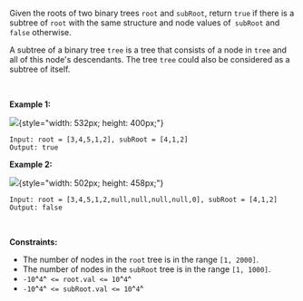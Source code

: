 Given the roots of two binary trees `root` and `subRoot`, return `true`
if there is a subtree of `root` with the same structure and node values
of` subRoot` and `false` otherwise.

A subtree of a binary tree `tree` is a tree that consists of a node in
`tree` and all of this node\'s descendants. The tree `tree` could also
be considered as a subtree of itself.

 

**Example 1:**

![](https://assets.leetcode.com/uploads/2021/04/28/subtree1-tree.jpg){style="width: 532px; height: 400px;"}

    Input: root = [3,4,5,1,2], subRoot = [4,1,2]
    Output: true

**Example 2:**

![](https://assets.leetcode.com/uploads/2021/04/28/subtree2-tree.jpg){style="width: 502px; height: 458px;"}

    Input: root = [3,4,5,1,2,null,null,null,null,0], subRoot = [4,1,2]
    Output: false

 

**Constraints:**

-   The number of nodes in the `root` tree is in the range `[1, 2000]`.
-   The number of nodes in the `subRoot` tree is in the range
    `[1, 1000]`.
-   `-10`^`4`^` <= root.val <= 10`^`4`^
-   `-10`^`4`^` <= subRoot.val <= 10`^`4`^

